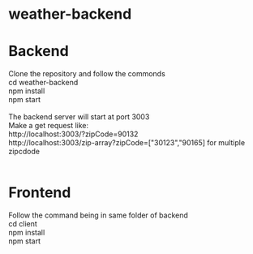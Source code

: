 # weather-backend

# Backend
Clone the repository and follow the commonds<br/>
cd weather-backend<br/>
npm install<br/>
npm start<br/>
<br/>
The backend server will start at port 3003<br/>
Make a get request like:<br/>
http://localhost:3003/?zipCode=90132<br/>
http://localhost:3003/zip-array?zipCode=["30123","90165] for multiple zipcdode<br/>
<br/>
# Frontend<br/>
Follow the command being in same folder of backend<br/>
cd client<br/>
npm install<br/>
npm start
